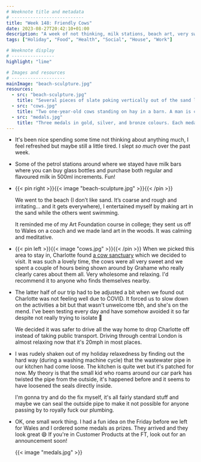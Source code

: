 ```yaml
---
# Weeknote title and metadata
# ---------------------------
title: "Week 148: Friendly Cows"
date: 2023-08-27T20:42:10+01:00
description: "A week of not thinking, milk stations, beach art, very sweet cows, an appearance from COVID, driving in London, wet cupboards, and some custom medals."
tags: ["Holiday", "Food", "Health", "Social", "House", "Work"]

# Weeknote display
# ----------------
highlight: "lime"

# Images and resources
# --------------------
mainImage: "beach-sculpture.jpg"
resources:
  - src: "beach-sculpture.jpg"
    title: "Several pieces of slate poking vertically out of the sand like monoliths, with a circular mosaic of shell fragments surrounding them."
  - src: "cows.jpg"
    title: "Two one-year-old cows standing on hay in a barn. A man is crouched nearby holding a packet of digestive biscuits that the cows seem interested in."
  - src: "medals.jpg"
    title: "Three medals in gold, silver, and bronze colours. Each medal has a bug emoji in the middle and has a rainbow ribbon attached."
---
```


  * It's been nice spending some time not thinking about anything much, I feel refreshed but maybe still a little tired. I slept _so much_ over the past week.

  * Some of the petrol stations around where we stayed have milk bars where you can buy glass bottles and purchase both regular and flavoured milk in 500ml increments. Fun!

  * {{< pin right >}}{{< image "beach-sculpture.jpg" >}}{{< /pin >}}

    We went to the beach (I don’t like sand. It’s coarse and rough and irritating… and it gets everywhere), I entertained myself by making art in the sand while the others went swimming.

    It reminded me of my Art Foundation course in college; they sent us off to Wales on a coach and we made land art in the woods. It was calming and meditative.

  * {{< pin left >}}{{< image "cows.jpg" >}}{{< /pin >}} When we picked this area to stay in, Charlotte found [a cow sanctuary](https://www.cowcompanions.co.uk/) which we decided to visit. It was such a lovely time, the cows were all very sweet and we spent a couple of hours being shown around by Grahame who really clearly cares about them all. Very wholesome and relaxing. I'd recommend it to anyone who finds themselves nearby.

  * The latter half of our trip had to be adjusted a bit when we found out Charlotte was not feeling well due to COVID. It forced us to slow down on the activities a bit but that wasn't unwelcome tbh, and she's on the mend. I've been testing every day and have somehow avoided it so far despite not really trying to isolate :shrug:

    We decided it was safer to drive all the way home to drop Charlotte off instead of taking public transport. Driving through central London is almost relaxing now that it's 20mph in most places.

  * I was rudely shaken out of my holiday relaxedness by finding out the hard way (during a washing machine cycle) that the wastewater pipe in our kitchen had come loose. The kitchen is quite wet but it's patched for now. My theory is that the small kid who roams around our car park has twisted the pipe from the outside, it's happened before and it seems to have loosened the seals directly inside.

    I'm gonna try and do the fix myself, it's all fairly standard stuff and maybe we can seal the outside pipe to make it not possible for anyone passing by to royally fuck our plumbing.

  * OK, one small work thing. I had a fun idea on the Friday before we left for Wales and I ordered some medals as prizes. They arrived and they look great :smile: If you're in Customer Products at the FT, look out for an announcement soon!

    {{< image "medals.jpg" >}}
